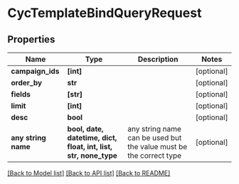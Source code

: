 # CycTemplateBindQueryRequest


## Properties
Name | Type | Description | Notes
------------ | ------------- | ------------- | -------------
**campaign_ids** | **[int]** |  | [optional] 
**order_by** | **str** |  | [optional] 
**fields** | **[str]** |  | [optional] 
**limit** | **[int]** |  | [optional] 
**desc** | **bool** |  | [optional] 
**any string name** | **bool, date, datetime, dict, float, int, list, str, none_type** | any string name can be used but the value must be the correct type | [optional]

[[Back to Model list]](../README.md#documentation-for-models) [[Back to API list]](../README.md#documentation-for-api-endpoints) [[Back to README]](../README.md)


